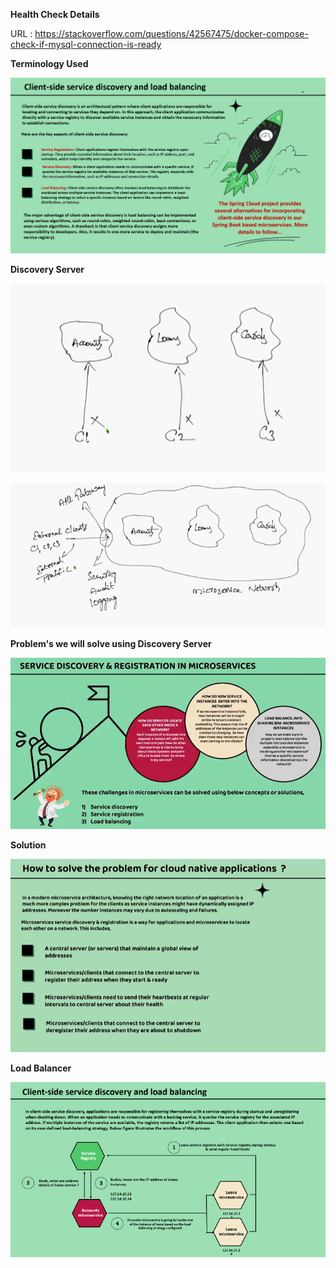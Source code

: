 **Health Check Details**

URL : 
https://stackoverflow.com/questions/42567475/docker-compose-check-if-mysql-connection-is-ready

**Terminology Used**

![img_6.png](img_6.png)

**Discovery Server**

![img.png](img.png)

![img_1.png](img_1.png)

**Problem's we will solve using Discovery Server**

![img_3.png](img_3.png)

**Solution**

![img_4.png](img_4.png)

**Load Balancer**

![img_5.png](img_5.png)
